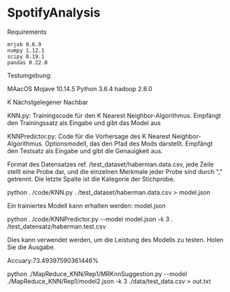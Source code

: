 # SpotifyAnalysis


Requirements

    mrjob 0.6.9
    numpy 1.12.1
    scipy 0.19.1
    pandas 0.22.0

Testumgebung:

MAacOS Mojave 10.14.5 Python 3.6.4 hadoop 2.8.0

K Nächstgelegener Nachbar

KNN.py: Trainingscode für den K Nearest Neighbor-Algorithmus. Empfängt den Trainingssatz als Eingabe und gibt das Model aus

KNNPredictor.py: Code für die Vorhersage des K Nearest Neighbor-Algorithmus. Optionsmodell, das den Pfad des Mods darstellt. Empfängt den Testsatz als Eingabe und gibt die Genauigkeit aus.

Format des Datensatzes ref. /test_dataset/haberman.data.csv, jede Zeile stellt eine Probe dar, und die einzelnen Merkmale jeder Probe sind durch "," getrennt. Die letzte Spalte ist die Kategorie der Stichprobe.

python . /code/KNN.py . /test_dataset/haberman.data.csv > model.json

Ein trainiertes Modell kann erhalten werden: model.json

python . /code/KNNPredictor.py --model model.json -k 3 . /test_datensatz/haberman.test.csv

Dies kann verwendet werden, um die Leistung des Modells zu testen. Holen Sie die Ausgabe.

Accuary:73.49397590361446%

python ./MapReduce_KNN/Rep1/MRKnnSuggestion.py --model ./MapReduce_KNN/Rep1/model2.json -k 3 ./data/test_data.csv > out.txt